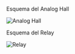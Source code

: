 Esquema del Analog Hall

![Analog Hall](https://user-images.githubusercontent.com/123588416/224462562-bb4d14ee-d90d-417b-9e89-e941036ee3e9.png)

Esquema del Relay

![Relay](https://user-images.githubusercontent.com/123588416/224462558-c1416add-e5e4-4c0f-919c-39609ce3dbf7.png)
